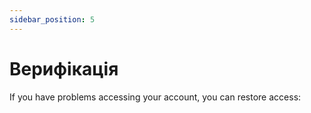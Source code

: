 ```yaml
---
sidebar_position: 5
---
```


# Верифікація

If you have problems accessing your account, you can restore access:
